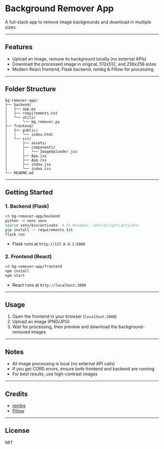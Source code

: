 # Background Remover App

A full-stack app to remove image backgrounds and download in multiple sizes.

---

## Features
- Upload an image, remove its background locally (no external APIs)
- Download the processed image in original, 512x512, and 256x256 sizes
- Modern React frontend, Flask backend, rembg & Pillow for processing

---

## Folder Structure
```
bg-remover-app/
├── backend/
│   ├── app.py
│   ├── requirements.txt
│   └── utils/
│       └── bg_remover.py
├── frontend/
│   ├── public/
│   │   └── index.html
│   └── src/
│       ├── assets/
│       ├── components/
│       │   └── ImageUploader.jsx
│       ├── App.jsx
│       ├── App.css
│       ├── index.jsx
│       └── index.css
└── README.md
```

---

## Getting Started

### 1. Backend (Flask)

```bash
cd bg-remover-app/backend
python -m venv venv
source venv/bin/activate  # On Windows: venv\Scripts\activate
pip install -r requirements.txt
flask run
```

- Flask runs at `http://127.0.0.1:5000`

### 2. Frontend (React)

```bash
cd bg-remover-app/frontend
npm install
npm start
```

- React runs at `http://localhost:3000`

---

## Usage
1. Open the frontend in your browser (`localhost:3000`)
2. Upload an image (PNG/JPG)
3. Wait for processing, then preview and download the background-removed images

---

## Notes
- All image processing is local (no external API calls)
- If you get CORS errors, ensure both frontend and backend are running
- For best results, use high-contrast images

---

## Credits
- [rembg](https://github.com/danielgatis/rembg)
- [Pillow](https://python-pillow.org/)

---

## License
MIT
